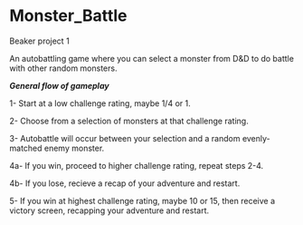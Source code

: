 # Monster_Battle
Beaker project 1

An autobattling game where you can select a monster from D&D to do battle with other random monsters.

***General flow of gameplay***

1- Start at a low challenge rating, maybe 1/4 or 1.

2- Choose from a selection of monsters at that challenge rating.

3- Autobattle will occur between your selection and a random evenly-matched enemy monster.

4a- If you win, proceed to higher challenge rating, repeat steps 2-4. 

  4b- If you lose, recieve a recap of your adventure and restart.

5- If you win at highest challenge rating, maybe 10 or 15, then receive a victory screen, recapping your adventure and restart.
